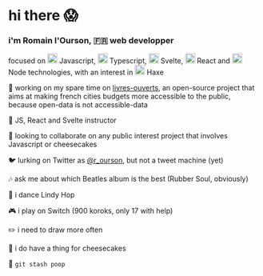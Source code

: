 # hi there :scream:

### i'm Romain l'Ourson, :fr: web developper

focused on <img src="https://upload.wikimedia.org/wikipedia/commons/thumb/9/99/Unofficial_JavaScript_logo_2.svg/240px-Unofficial_JavaScript_logo_2.svg.png" width=20/> Javascript, 
<img src="https://camo.githubusercontent.com/932bc3897ff7b04c5665e21371090d7820cba9f1/68747470733a2f2f63646e2e69636f6e73636f75742e636f6d2f69636f6e2f667265652f706e672d3531322f747970657363726970742d313137343936352e706e67" width=20 /> Typescript, <img src="https://upload.wikimedia.org/wikipedia/commons/thumb/1/1b/Svelte_Logo.svg/851px-Svelte_Logo.svg.png" width=20 /> Svelte, <img src="https://camo.githubusercontent.com/0f6fc25bdc2d142cab7b3e1b723bea5bdc6ca0c9/68747470733a2f2f63646e342e69636f6e66696e6465722e636f6d2f646174612f69636f6e732f6c6f676f732d332f3630302f52656163742e6a735f6c6f676f2d3531322e706e67" width=20/> React and <img src="https://firebearstudio.com/blog/wp-content/uploads/2015/10/Node-e1443953851722.png" width=20/> Node technologies, with an interest in <img src="http://coinflipstudios.com/devblog/wp-content/uploads/2015/02/haxe-logo1.png" width=20 /> Haxe


:construction: working on my spare time on [livres-ouverts](livres-ouverts.fr), an open-source project that aims at making french cities budgets more accessible to the public, because open-data is not accessible-data

:book: JS, React and Svelte instructor

:thought_balloon: looking to collaborate on any public interest project that involves Javascript or cheesecakes

:bird: lurking on Twitter as [@r_ourson](https://twitter.com/r_ourson), but not a tweet machine (yet)

:notes: ask me about which Beatles album is the best (Rubber Soul, obviously)

:dancers: i dance Lindy Hop

:video_game: i play on Switch (900 koroks, only 17 with help)

:pencil2: i need to draw more often

:cake: i do have a thing for cheesecakes

:poop: `git stash poop`
